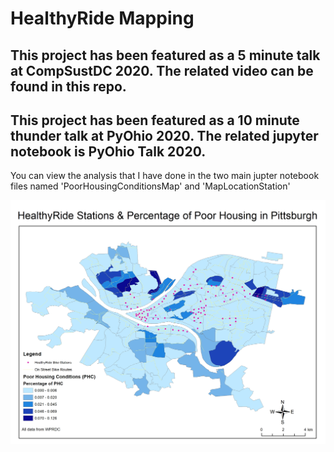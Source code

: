 # HealthyRide Mapping

## This project has been featured as a 5 minute talk at CompSustDC 2020. The related video can be found in this repo.

## This project has been featured as a 10 minute thunder talk at PyOhio 2020. The related jupyter notebook is PyOhio Talk 2020.

You can view the analysis that I have done in the two main jupter notebook files named 'PoorHousingConditionsMap' and 
'MapLocationStation'

![Image of Bikes](https://github.com/katelyn98/PersonalWebsite/blob/master/assets/blog/images/bikesHealthyRidenoGrid.jpg)
